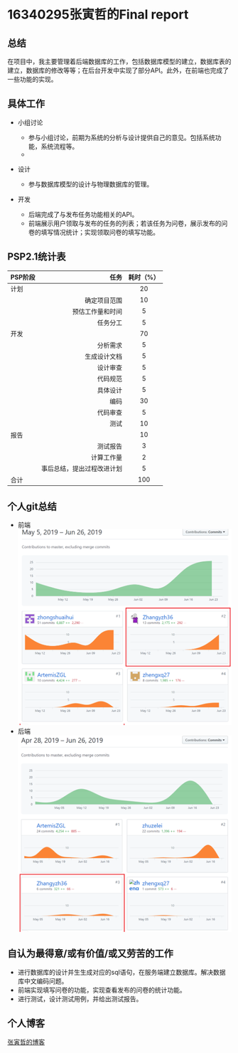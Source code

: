 # 16340295张寅哲的Final report #

## 总结 ##
在项目中，我主要管理着后端数据库的工作，包括数据库模型的建立，数据库表的建立，数据库的修改等等；在后台开发中实现了部分API。此外，在前端也完成了一些功能的实现。

## 具体工作 ##

* 小组讨论
  * 参与小组讨论，前期为系统的分析与设计提供自己的意见。包括系统功能，系统流程等。
  * 
* 设计
  * 参与数据库模型的设计与物理数据库的管理。

* 开发
  * 后端完成了与发布任务功能相关的API。
  * 前端展示用户领取与发布的任务的列表；若该任务为问卷，展示发布的问卷的填写情况统计；实现领取问卷的填写功能。

## PSP2.1统计表 ##

| PSP阶段       | 任务    | 耗时（%）  |
| --------   | -----:   | :----: |
|计划||20|
||确定项目范围|10|
||预估工作量和时间|5|
||任务分工|5|
|开发||70|
||分析需求|5|
||生成设计文档|5|
||设计审查|5|
||代码规范|5|
||具体设计|5|
||编码|30|
||代码审查|5|
||测试|10|
|报告||10|
||测试报告|3|
||计算工作量|2|
||事后总结，提出过程改进计划|5|
|合计||100|

## 个人git总结 ##
* 前端
![张寅哲-前端](img/zhangyzh_git_frontend.png)
* 后端
![张寅哲-后端](img/zhangyzh_git_backend.png)

## 自认为最得意/或有价值/或又劳苦的工作
* 进行数据库的设计并生生成对应的sql语句，在服务端建立数据库。解决数据库中文编码问题。
* 前端实现填写问卷的功能，实现查看发布的问卷的统计功能。
* 进行测试，设计测试用例，并给出测试报告。

## 个人博客 ##

[张寅哲的博客](zhangyzh_blog.md)
